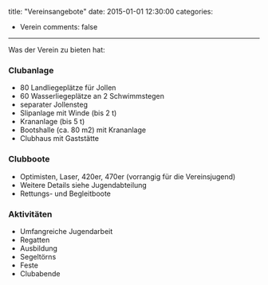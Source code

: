 title: "Vereinsangebote"
date: 2015-01-01 12:30:00
categories:
- Verein
comments: false
---

Was der Verein zu bieten hat:

### Clubanlage

* 80 Landliegeplätze für Jollen
* 60 Wasserliegeplätze an 2 Schwimmstegen
* separater Jollensteg
* Slipanlage mit Winde (bis 2 t)
* Krananlage (bis 5 t)
* Bootshalle (ca. 80 m2) mit Krananlage
* Clubhaus mit Gaststätte

### Clubboote

* Optimisten, Laser, 420er, 470er (vorrangig für die Vereinsjugend)
* Weitere Details siehe Jugendabteilung
* Rettungs- und Begleitboote

### Aktivitäten

* Umfangreiche Jugendarbeit
* Regatten
* Ausbildung
* Segeltörns
* Feste
* Clubabende

